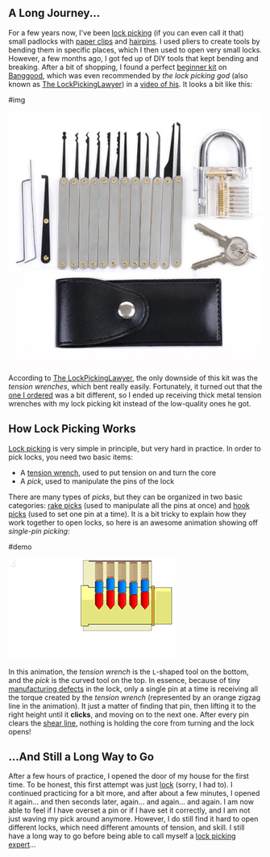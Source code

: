 ## A Long Journey...

For a few years now, I've been [lock picking](https://en.wikipedia.org/wiki/Lock_picking) (if you can even call it that) small padlocks with [paper clips](https://en.wikipedia.org/wiki/Paper_clip) and [hairpins](https://en.wikipedia.org/wiki/Hairpin). I used pliers to create tools by bending them in specific places, which I then used to open very small locks. However, a few months ago, I got fed up of DIY tools that kept bending and breaking. After a bit of shopping, I found a perfect [beginner kit](https://www.banggood.com/DANIU-Transparent-Practice-Padlocks-with-12pcs-Unlocking-Lock-Pick-Set-Key-Extractor-Tool-Lock-Pick-Tools-p-1168495.html?rmmds=myorder&cur_warehouse=USA) on [Banggood](http://banggood.com/), which was even recommended by _the lock picking god_ (also known as [The LockPickingLawyer](https://www.youtube.com/channel/UCm9K6rby98W8JigLoZOh6FQ)) in a [video of his](https://www.youtube.com/watch?v=YRPLGnR_6XI). It looks a bit like this:

#img

![lock picking set from banggood](./backup_banggoodSet.jpg)

According to [The LockPickingLawyer](https://www.youtube.com/channel/UCm9K6rby98W8JigLoZOh6FQ), the only downside of this kit was the _tension wrenches_, which bent really easily. Fortunately, it turned out that the [one I ordered](https://www.banggood.com/DANIU-Transparent-Practice-Padlocks-with-12pcs-Unlocking-Lock-Pick-Set-Key-Extractor-Tool-Lock-Pick-Tools-p-1168495.html?rmmds=myorder&cur_warehouse=USA) was a bit different, so I ended up receiving thick metal tension wrenches with my lock picking kit instead of the low-quality ones he got.

## How Lock Picking Works

[Lock picking](https://en.wikipedia.org/wiki/Lock_picking) is very simple in principle, but very hard in practice. In order to pick locks, you need two basic items:

- A [tension wrench](https://en.wikipedia.org/wiki/Lock_picking#Tension_wrench), used to put tension on and turn the core
- A _pick_, used to manipulate the pins of the lock

There are many types of _picks_, but they can be organized in two basic categories: [rake picks](https://en.wikipedia.org/wiki/Lock_picking#Rake_picks) (used to manipulate all the pins at once) and [hook picks](https://en.wikipedia.org/wiki/Lock_picking#Hook_pick) (used to set one pin at a time). It is a bit tricky to explain how they work together to open locks, so here is an awesome animation showing off _single-pin picking_:

#demo

![gif lock picking demo](Txh5y.gif)

In this animation, the _tension wrench_ is the `L`-shaped tool on the bottom, and the _pick_ is the curved tool on the top. In essence, because of tiny [manufacturing defects](https://en.wikipedia.org/wiki/Glossary_of_locksmithing_terms#shear_line) in the lock, only a single pin at a time is receiving all the torque created by the _tension wrench_ (represented by an orange zigzag line in the animation). It just a matter of finding that pin, then lifting it to the right height until it **clicks**, and moving on to the next one. After every pin clears the [shear line](https://en.wikipedia.org/wiki/Glossary_of_locksmithing_terms#shear_line), nothing is holding the core from turning and the lock opens!

## ...And Still a Long Way to Go

After a few hours of practice, I opened the door of my house for the first time. To be honest, this first attempt was just [lock](./lock.html) (sorry, I had to). I continued practicing for a bit more, and after about a few minutes, I opened it again... and then seconds later, again... and again... and again. I am now able to feel if I have overset a pin or if I have set it correctly, and I am not just waving my pick around anymore. However, I do still find it hard to open different locks, which need different amounts of tension, and skill. I still have a long way to go before being able to call myself a [lock picking expert](https://www.youtube.com/channel/UCm9K6rby98W8JigLoZOh6FQ)...
